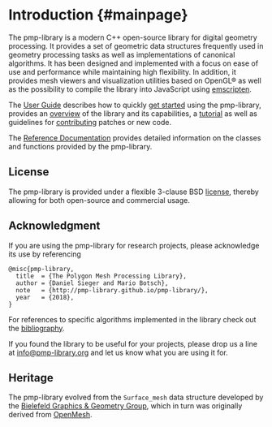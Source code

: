 # Introduction {#mainpage}

The pmp-library is a modern C++ open-source library for digital geometry
processing. It provides a set of geometric data structures frequently used
in geometry processing tasks as well as implementations of canonical
algorithms. It has been designed and implemented with a focus on ease of
use and performance while maintaining high flexibility. In addition, it provides
mesh viewers and visualization utilities based on OpenGL&reg; as well as the
possibility to compile the library into JavaScript
using [emscripten](https://github.com/kripken/emscripten).

The [User Guide](userguide.html) describes how to
quickly [get started](quickstart.html) using the pmp-library, provides
an [overview](overview.html) of the library and its capabilities,
a [tutorial](tutorial.html) as well as guidelines
for [contributing](contributing.html) patches or new code.

The [Reference Documentation](annotated.html) provides detailed information on
the classes and functions provided by the pmp-library.

## License

The pmp-library is provided under a flexible 3-clause BSD
[license](https://github.com/pmp-library/pmp-library/blob/master/LICENSE.txt),
thereby allowing for both open-source and commercial usage.

## Acknowledgment

If you are using the pmp-library for research projects, please acknowledge its
use by referencing

    @misc{pmp-library,
      title  = {The Polygon Mesh Processing Library},
      author = {Daniel Sieger and Mario Botsch},
      note   = {http://pmp-library.github.io/pmp-library/},
      year   = {2018},
    }

For references to specific algorithms implemented in the library check out
the [bibliography](citelist.html).

If you found the library to be useful for your projects, please drop us a line
at [info@pmp-library.org](mailto:info@pmp-library.org) and let us know what you
are using it for.

## Heritage

The pmp-library evolved from the `Surface_mesh` data structure developed by
the [Bielefeld Graphics & Geometry Group](http://graphics.uni-bielefeld.de),
which in turn was originally derived from [OpenMesh](http://www.openmesh.org).
